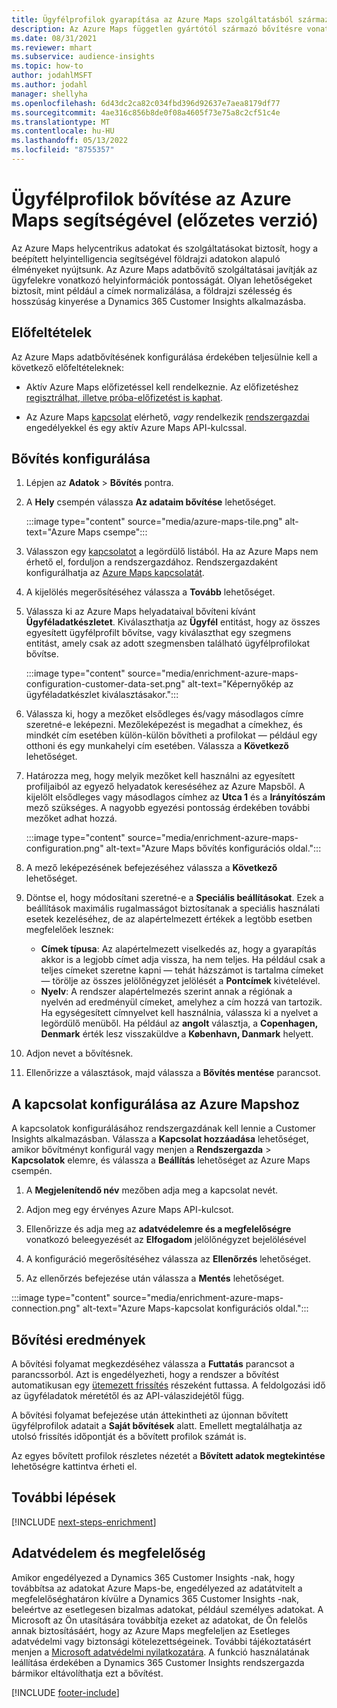```yaml
---
title: Ügyfélprofilok gyarapítása az Azure Maps szolgáltatásból származó helyadatokkal
description: Az Azure Maps független gyártótól származó bővítésre vonatkozó általános információk.
ms.date: 08/31/2021
ms.reviewer: mhart
ms.subservice: audience-insights
ms.topic: how-to
author: jodahlMSFT
ms.author: jodahl
manager: shellyha
ms.openlocfilehash: 6d43dc2ca82c034fbd396d92637e7aea8179df77
ms.sourcegitcommit: 4ae316c856b8de0f08a4605f73e75a8c2cf51c4e
ms.translationtype: MT
ms.contentlocale: hu-HU
ms.lasthandoff: 05/13/2022
ms.locfileid: "8755357"
---
```

# <a name="enrichment-of-customer-profiles-with-azure-maps-preview"></a>Ügyfélprofilok bővítése az Azure Maps segítségével (előzetes verzió)

Az Azure Maps helycentrikus adatokat és szolgáltatásokat biztosít, hogy a beépített helyintelligencia segítségével földrajzi adatokon alapuló élményeket nyújtsunk. Az Azure Maps adatbővítő szolgáltatásai javítják az ügyfelekre vonatkozó helyinformációk pontosságát. Olyan lehetőségeket biztosít, mint például a címek normalizálása, a földrajzi szélesség és hosszúság kinyerése a Dynamics 365 Customer Insights alkalmazásba.

## <a name="prerequisites"></a>Előfeltételek

Az Azure Maps adatbővítésének konfigurálása érdekében teljesülnie kell a következő előfeltételeknek:

- Aktív Azure Maps előfizetéssel kell rendelkeznie. Az előfizetéshez [regisztrálhat, illetve próba-előfizetést is kaphat](https://azure.microsoft.com/services/azure-maps/).

- Az Azure Maps [kapcsolat](connections.md) elérhető, *vagy* rendelkezik [rendszergazdai](permissions.md#admin) engedélyekkel és egy aktív Azure Maps API-kulcssal.

## <a name="configure-the-enrichment"></a>Bővítés konfigurálása

1. Lépjen az **Adatok** > **Bővítés** pontra. 

1. A **Hely** csempén válassza **Az adataim bővítése** lehetőséget.

   :::image type="content" source="media/azure-maps-tile.png" alt-text="Azure Maps csempe":::

1. Válasszon egy [kapcsolatot](connections.md) a legördülő listából. Ha az Azure Maps nem érhető el, forduljon a rendszergazdához. Rendszergazdaként konfigurálhatja az [Azure Maps kapcsolatát](#configure-the-connection-for-azure-maps). 

1. A kijelölés megerősítéséhez válassza a **Tovább** lehetőséget.

1. Válassza ki az Azure Maps helyadataival bővíteni kívánt **Ügyféladatkészletet**. Kiválaszthatja az **Ügyfél** entitást, hogy az összes egyesített ügyfélprofilt bővítse, vagy kiválaszthat egy szegmens entitást, amely csak az adott szegmensben található ügyfélprofilokat bővítse.

    :::image type="content" source="media/enrichment-azure-maps-configuration-customer-data-set.png" alt-text="Képernyőkép az ügyféladatkészlet kiválasztásakor.":::

1. Válassza ki, hogy a mezőket elsődleges és/vagy másodlagos címre szeretné-e leképezni. Mezőleképezést is megadhat a címekhez, és mindkét cím esetében külön-külön bővítheti a profilokat &mdash; például egy otthoni és egy munkahelyi cím esetében. Válassza a **Következő** lehetőséget.

1. Határozza meg, hogy melyik mezőket kell használni az egyesített profiljaiból az egyező helyadatok kereséséhez az Azure Mapsből. A kijelölt elsődleges vagy másodlagos címhez az **Utca 1** és a **Irányítószám** mező szükséges. A nagyobb egyezési pontosság érdekében további mezőket adhat hozzá.

   :::image type="content" source="media/enrichment-azure-maps-configuration.png" alt-text="Azure Maps bővítés konfigurációs oldal.":::

1. A mező leképezésének befejezéséhez válassza a **Következő** lehetőséget.

1. Döntse el, hogy módosítani szeretné-e a **Speciális beállításokat**. Ezek a beállítások maximális rugalmasságot biztosítanak a speciális használati esetek kezeléséhez, de az alapértelmezett értékek a legtöbb esetben megfelelőek lesznek:
   - **Címek típusa**: Az alapértelmezett viselkedés az, hogy a gyarapítás akkor is a legjobb címet adja vissza, ha nem teljes. Ha például csak a teljes címeket szeretne kapni &mdash; tehát házszámot is tartalma címeket &mdash; törölje az összes jelölőnégyzet jelölését a **Pontcímek** kivételével. 
   - **Nyelv**: A rendszer alapértelmezés szerint annak a régiónak a nyelvén ad eredményül címeket, amelyhez a cím hozzá van tartozik. Ha egységesített címnyelvet kell használnia, válassza ki a nyelvet a legördülő menüből. Ha például az **angolt** választja, a **Copenhagen, Denmark** érték lesz visszaküldve a **København, Danmark** helyett.

1. Adjon nevet a bővítésnek.

1. Ellenőrizze a választások, majd válassza a **Bővítés mentése** parancsot.

## <a name="configure-the-connection-for-azure-maps"></a>A kapcsolat konfigurálása az Azure Mapshoz

A kapcsolatok konfigurálásához rendszergazdának kell lennie a Customer Insights alkalmazásban. Válassza a **Kapcsolat hozzáadása** lehetőséget, amikor bővítményt konfigurál vagy menjen a **Rendszergazda** > **Kapcsolatok** elemre, és válassza a **Beállítás** lehetőséget az Azure Maps csempén.

1. A **Megjelenítendő név** mezőben adja meg a kapcsolat nevét.

1. Adjon meg egy érvényes Azure Maps API-kulcsot.

1. Ellenőrizze és adja meg az **adatvédelemre és a megfelelőségre** vonatkozó beleegyezését az **Elfogadom** jelölőnégyzet bejelölésével

1. A konfiguráció megerősítéséhez válassza az **Ellenőrzés** lehetőséget.

1. Az ellenőrzés befejezése után válassza a **Mentés** lehetőséget.

:::image type="content" source="media/enrichment-azure-maps-connection.png" alt-text="Azure Maps-kapcsolat konfigurációs oldal.":::

## <a name="enrichment-results"></a>Bővítési eredmények

A bővítési folyamat megkezdéséhez válassza a **Futtatás** parancsot a parancssorból. Azt is engedélyezheti, hogy a rendszer a bővítést automatikusan egy [ütemezett frissítés](system.md#schedule-tab) részeként futtassa. A feldolgozási idő az ügyféladatok méretétől és az API-válaszidejétől függ.

A bővítési folyamat befejezése után áttekintheti az újonnan bővített ügyfélprofilok adatait a **Saját bővítések** alatt. Emellett megtalálhatja az utolsó frissítés időpontját és a bővített profilok számát is.

Az egyes bővített profilok részletes nézetét a **Bővített adatok megtekintése** lehetőségre kattintva érheti el.

## <a name="next-steps"></a>További lépések

[!INCLUDE [next-steps-enrichment](includes/next-steps-enrichment.md)]

## <a name="data-privacy-and-compliance"></a>Adatvédelem és megfelelőség

Amikor engedélyezed a Dynamics 365 Customer Insights -nak, hogy továbbítsa az adatokat Azure Maps-be, engedélyezed az adatátvitelt a megfelelőséghatáron kívülre a Dynamics 365 Customer Insights -nak, beleértve az esetlegesen bizalmas adatokat, például személyes adatokat. A Microsoft az Ön utasítására továbbítja ezeket az adatokat, de Ön felelős annak biztosításáért, hogy az Azure Maps megfeleljen az Esetleges adatvédelmi vagy biztonsági kötelezettségeinek. További tájékoztatásért menjen a [Microsoft adatvédelmi nyilatkozatára](https://go.microsoft.com/fwlink/?linkid=396732).
A funkció használatának leállítása érdekében a Dynamics 365 Customer Insights rendszergazda bármikor eltávolíthatja ezt a bővítést.

[!INCLUDE [footer-include](includes/footer-banner.md)]
